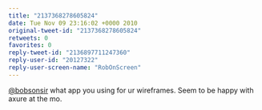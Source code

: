 ```yaml
---
title: "2137368278605824"
date: Tue Nov 09 23:16:02 +0000 2010
original-tweet-id: "2137368278605824"
retweets: 0
favorites: 0
reply-tweet-id: "2136897711247360"
reply-user-id: "20127322"
reply-user-screen-name: "RobOnScreen"
---
```

<a href="https://twitter.com/bobsonsir">@bobsonsir</a> what app you using for ur wireframes. Seem to be happy with axure at the mo.
